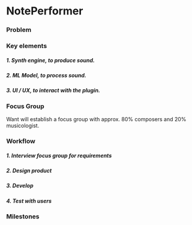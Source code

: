 # **NotePerformer**

### Problem


### Key elements
##### 1. Synth engine, to produce sound.
##### 2. ML Model, to process sound.
##### 3. UI / UX, to interact with the plugin.

### Focus Group
Want will establish a focus group with approx. 80% composers and 20% musicologist.

### Workflow
##### 1. Interview focus group for requirements
##### 2. Design product
##### 3. Develop
##### 4. Test with users



### Milestones
